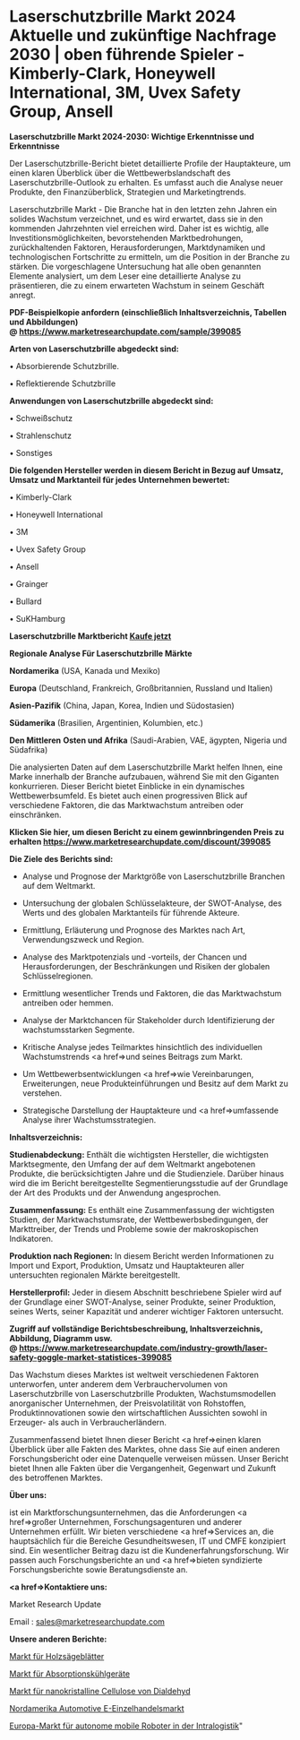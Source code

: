 # Laserschutzbrille Markt 2024 Aktuelle und zukünftige Nachfrage 2030 | oben führende Spieler - Kimberly-Clark, Honeywell International, 3M, Uvex Safety Group, Ansell

<strong>Laserschutzbrille Markt 2024-2030: Wichtige Erkenntnisse und Erkenntnisse</strong>

Der Laserschutzbrille-Bericht bietet detaillierte Profile der Hauptakteure, um einen klaren Überblick über die Wettbewerbslandschaft des Laserschutzbrille-Outlook zu erhalten. Es umfasst auch die Analyse neuer Produkte, den Finanzüberblick, Strategien und Marketingtrends.

Laserschutzbrille Markt - Die Branche hat in den letzten zehn Jahren ein solides Wachstum verzeichnet, und es wird erwartet, dass sie in den kommenden Jahrzehnten viel erreichen wird. Daher ist es wichtig, alle Investitionsmöglichkeiten, bevorstehenden Marktbedrohungen, zurückhaltenden Faktoren, Herausforderungen, Marktdynamiken und technologischen Fortschritte zu ermitteln, um die Position in der Branche zu stärken. Die vorgeschlagene Untersuchung hat alle oben genannten Elemente analysiert, um dem Leser eine detaillierte Analyse zu präsentieren, die zu einem erwarteten Wachstum in seinem Geschäft anregt.

<strong><b>PDF-Beispielkopie anfordern (einschließlich Inhaltsverzeichnis, Tabellen und Abbildungen) @ </b></strong><strong><a href=https://www.marketresearchupdate.com/sample/399085><strong>https://www.marketresearchupdate.com/sample/399085</u></a></strong></strong>

<strong>Arten von Laserschutzbrille abgedeckt sind:</strong>

• Absorbierende Schutzbrille.

• Reflektierende Schutzbrille

<strong>Anwendungen von Laserschutzbrille abgedeckt sind:</strong>

• Schweißschutz

• Strahlenschutz

• Sonstiges

<strong>Die folgenden Hersteller werden in diesem Bericht in Bezug auf Umsatz, Umsatz und Marktanteil für jedes Unternehmen bewertet:</strong>

• Kimberly-Clark

• Honeywell International

• 3M

• Uvex Safety Group

• Ansell

• Grainger

• Bullard

• SuKHamburg

<strong>Laserschutzbrille Marktbericht <a href=https://www.marketresearchupdate.com/buynow/399085>Kaufe jetzt</a></strong>

<strong>Regionale Analyse Für Laserschutzbrille Märkte</strong>

<strong>Nordamerika</strong> (USA, Kanada und Mexiko)

<strong>Europa</strong> (Deutschland, Frankreich, Großbritannien, Russland und Italien)

<strong>Asien-Pazifik</strong> (China, Japan, Korea, Indien und Südostasien)

<strong>Südamerika</strong> (Brasilien, Argentinien, Kolumbien, etc.)

<strong>Den Mittleren</strong> <strong>Osten und Afrika</strong> (Saudi-Arabien, VAE, ägypten, Nigeria und Südafrika)

Die analysierten Daten auf dem Laserschutzbrille Markt helfen Ihnen, eine Marke innerhalb der Branche aufzubauen, während Sie mit den Giganten konkurrieren. Dieser Bericht bietet Einblicke in ein dynamisches Wettbewerbsumfeld. Es bietet auch einen progressiven Blick auf verschiedene Faktoren, die das Marktwachstum antreiben oder einschränken.

<strong>Klicken Sie hier, um diesen Bericht zu einem gewinnbringenden Preis zu erhalten
</strong><strong><a href=https://www.marketresearchupdate.com/discount/399085>https://www.marketresearchupdate.com/discount/399085</b></u></strong></a>

<strong>Die Ziele des Berichts sind:</strong>

- Analyse und Prognose der Marktgröße von Laserschutzbrille Branchen auf dem Weltmarkt.

- Untersuchung der globalen Schlüsselakteure, der SWOT-Analyse, des Werts und des globalen Marktanteils für führende Akteure.

- Ermittlung, Erläuterung und Prognose des Marktes nach Art, Verwendungszweck und Region.

- Analyse des Marktpotenzials und -vorteils, der Chancen und Herausforderungen, der Beschränkungen und Risiken der globalen Schlüsselregionen.

- Ermittlung wesentlicher Trends und Faktoren, die das Marktwachstum antreiben oder hemmen.

- Analyse der Marktchancen für Stakeholder durch Identifizierung der wachstumsstarken Segmente.

- Kritische Analyse jedes Teilmarktes hinsichtlich des individuellen Wachstumstrends <a href=>und</a> seines Beitrags zum Markt.

- Um Wettbewerbsentwicklungen <a href=>wie</a> Vereinbarungen, Erweiterungen, neue Produkteinführungen und Besitz auf dem Markt zu verstehen.

- Strategische Darstellung der Hauptakteure und <a href=>umfas</a>sende Analyse ihrer Wachstumsstrategien.

<strong>Inhaltsverzeichnis:</strong>

<strong>Studienabdeckung:</strong> Enthält die wichtigsten Hersteller, die wichtigsten Marktsegmente, den Umfang der auf dem Weltmarkt angebotenen Produkte, die berücksichtigten Jahre und die Studienziele. Darüber hinaus wird die im Bericht bereitgestellte Segmentierungsstudie auf der Grundlage der Art des Produkts und der Anwendung angesprochen.

<strong>Zusammenfassung:</strong> Es enthält eine Zusammenfassung der wichtigsten Studien, der Marktwachstumsrate, der Wettbewerbsbedingungen, der Markttreiber, der Trends und Probleme sowie der makroskopischen Indikatoren.

<strong>Produktion nach Regionen:</strong> In diesem Bericht werden Informationen zu Import und Export, Produktion, Umsatz und Hauptakteuren aller untersuchten regionalen Märkte bereitgestellt.

<strong>Herstellerprofil:</strong> Jeder in diesem Abschnitt beschriebene Spieler wird auf der Grundlage einer SWOT-Analyse, seiner Produkte, seiner Produktion, seines Werts, seiner Kapazität und anderer wichtiger Faktoren untersucht.

<strong><b>Zugriff auf vollständige Berichtsbeschreibung, Inhaltsverzeichnis, Abbildung, Diagramm usw. @ </b></strong><strong><a href=https://www.marketresearchupdate.com/industry-growth/laser-safety-goggle-market-statistices-399085>https://www.marketresearchupdate.com/industry-growth/laser-safety-goggle-market-statistices-399085</a></strong>

Das Wachstum dieses Marktes ist weltweit verschiedenen Faktoren unterworfen, unter anderem dem Verbrauchervolumen von Laserschutzbrille von Laserschutzbrille Produkten, Wachstumsmodellen anorganischer Unternehmen, der Preisvolatilität von Rohstoffen, Produktinnovationen sowie den wirtschaftlichen Aussichten sowohl in Erzeuger- als auch in Verbraucherländern.

Zusammenfassend bietet Ihnen dieser Bericht <a href=>einen</a> klaren Überblick über alle Fakten des Marktes, ohne dass Sie auf einen anderen Forschungsbericht oder eine Datenquelle verweisen müssen. Unser Bericht bietet Ihnen alle Fakten über die Vergangenheit, Gegenwart und Zukunft des betroffenen Marktes.

<strong>Über uns:</strong>

 ist ein Marktforschungsunternehmen, das die Anforderungen <a href=>großer</a> Unternehmen, Forschungsagenturen und anderer Unternehmen erfüllt. Wir bieten verschiedene <a href=>Services</a> an, die hauptsächlich für die Bereiche Gesundheitswesen, IT und CMFE konzipiert sind. Ein wesentlicher Beitrag dazu ist die Kundenerfahrungsforschung. Wir passen auch Forschungsberichte an und <a href=>bieten</a> syndizierte Forschungsberichte sowie Beratungsdienste an.

<strong><a href=>Kontaktiere uns:</a></strong>

Market Research Update

Email : sales@marketresearchupdate.com

<strong>Unsere anderen Berichte:</strong>

<a href=https://www.linkedin.com/pulse/log-saw-blades-market-2023-latest-trending-industry>Markt für Holzsägeblätter</a>

<a href=https://www.linkedin.com/pulse/absorption-cooling-device-market-outlooks-2023-size-players>Markt für Absorptionskühlgeräte</a>

<a href=https://www.linkedin.com/pulse/dialdehyde-nano-crystalline-cellulose-market-2023-analysis>Markt für nanokristalline Cellulose von Dialdehyd</a>

<a href=https://www.linkedin.com/pulse/north-america-automotive-e-retail-market-challenges>Nordamerika Automotive E-Einzelhandelsmarkt</a>

<a href=https://www.linkedin.com/pulse/europe-autonomous-mobile-robots-intralogistics-market>Europa-Markt für autonome mobile Roboter in der Intralogistik</a>"
